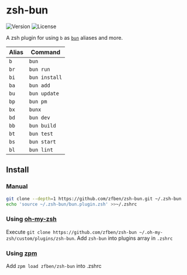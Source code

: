 # zsh-bun

![Version](https://img.shields.io/badge/version-1.0.0-brightgreen)
![License](https://img.shields.io/github/license/zfben/zsh-bun)

A zsh plugin for using `b` as [`bun`](https://bun.sh/) aliases and more.

| Alias | Command
| --- | ---
| `b` | `bun`
| `br` | `bun run`
| `bi` | `bun install`
| `ba` | `bun add`
| `bu` | `bun update`
| `bp` | `bun pm`
| `bx` | `bunx`
| `bd` | `bun dev`
| `bb` | `bun build`
| `bt` | `bun test`
| `bs` | `bun start`
| `bl` | `bun lint`

## Install

### Manual

```zsh
git clone --depth=1 https://github.com/zfben/zsh-bun.git ~/.zsh-bun
echo 'source ~/.zsh-bun/bun.plugin.zsh' >>~/.zshrc
```

### Using [oh-my-zsh](https://github.com/ohmyzsh/oh-my-zsh)

Execute `git clone https://github.com/zfben/zsh-bun ~/.oh-my-zsh/custom/plugins/zsh-bun`. Add `zsh-bun` into plugins array in `.zshrc`

### Using [zpm](https://github.com/zpm-zsh/zpm)

Add `zpm load zfben/zsh-bun` into .zshrc
